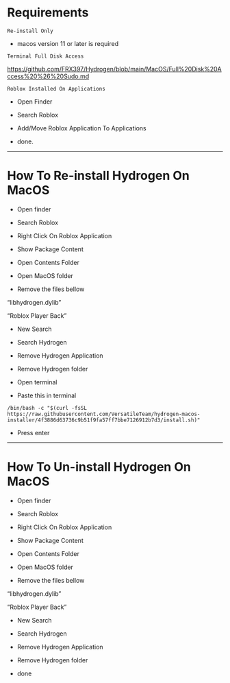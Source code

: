 # Requirements

```Re-install Only```

- macos version 11 or later is required


```Terminal Full Disk Access```


https://github.com/FRX397/Hydrogen/blob/main/MacOS/Full%20Disk%20Access%20%26%20Sudo.md


```Roblox Installed On Applications```

- Open Finder

- Search Roblox

- Add/Move Roblox Application To Applications

- done.

------

# How To Re-install Hydrogen On MacOS

- Open finder

- Search Roblox

- Right Click On Roblox Application

- Show Package Content

- Open Contents Folder

- Open MacOS folder

- Remove the files bellow

“libhydrogen.dylib”

“Roblox Player Back”

- New Search

- Search Hydrogen

- Remove Hydrogen Application

- Remove Hydrogen folder

- Open terminal

- Paste this in terminal

```
/bin/bash -c "$(curl -fsSL https://raw.githubusercontent.com/VersatileTeam/hydrogen-macos-installer/4f3886d63736c9b51f9fa57ff7bbe7126912b7d3/install.sh)"
```

- Press enter

--------

# How To Un-install Hydrogen On MacOS

- Open finder

- Search Roblox

- Right Click On Roblox Application

- Show Package Content

- Open Contents Folder

- Open MacOS folder

- Remove the files bellow

“libhydrogen.dylib”

“Roblox Player Back”

- New Search

- Search Hydrogen

- Remove Hydrogen Application

- Remove Hydrogen folder

- done
